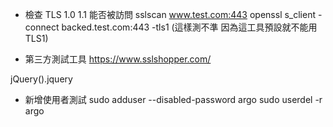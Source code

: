 * 檢查 TLS 1.0 1.1 能否被訪問
sslscan www.test.com:443
openssl s_client -connect backed.test.com:443 -tls1 (這樣測不準 因為這工具預設就不能用 TLS1)

* 第三方測試工具
https://www.sslshopper.com/


jQuery().jquery


* 新增使用者測試
sudo adduser --disabled-password argo
sudo userdel -r argo